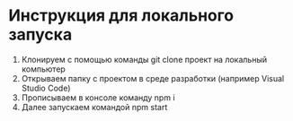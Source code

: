 # Инструкция для локального запуска 

1) Клонируем с помощью команды git clone проект на локальный компьютер
2) Открываем папку с проектом в среде разработки (например Visual Studio Code)
3) Прописываем в консоле команду npm i
4) Далее запускаем командой npm start
